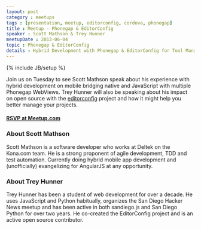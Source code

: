 ```yaml
---
layout: post
category : meetups
tags : [presentation, meetup, editorconfig, cordova, phonegap]
title : Meetup - Phonegap & EditorConfig
speaker : Scott Mathson & Trey Hunner
meetupDate : 2013-06-04
topic : Phonegap & EditorConfig
details : Hybrid Development with Phonegap & EditorConfig for Tool Management
---
```

{% include JB/setup %}

Join us on Tuesday to see Scott Mathson speak about his experience with hybrid development on mobile bridging
native and JavaScript with multiple Phonegap WebViews. Trey Hunner will also be speaking about his impact on open source
with the [editorconfig](http://editorconfig.org/) project and how it might help you better manage your projects.

#### [RSVP at Meetup.com](http://www.meetup.com/sandiegojs/events/115584502/)

### About Scott Mathson

Scott Mathson is a software developer who works at Deltek on the Kona.com team. He is a strong proponent
of agile development, TDD and test automation. Currently doing hybrid mobile app development and
(unofficially) evangelizing for AngularJS at any opportunity.

### About Trey Hunner

Trey Hunner has been a student of web development for over a decade.  He uses JavaScript and Python habitually, organizes
the San Diego Hacker News meetup and has been active in both sandiego.js and San Diego Python for over two years. He co-created
the EditorConfig project and is an active open source contributor.
